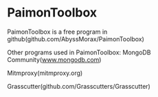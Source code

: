 # PaimonToolbox
PaimonToolbox is a free program in github(github.com/AbyssMorax/PaimonToolbox)

Other programs used in PaimonToolbox:
MongoDB Community(www.mongodb.com)

Mitmproxy(mitmproxy.org)

Grasscutter(github.com/Grasscutters/Grasscutter)
